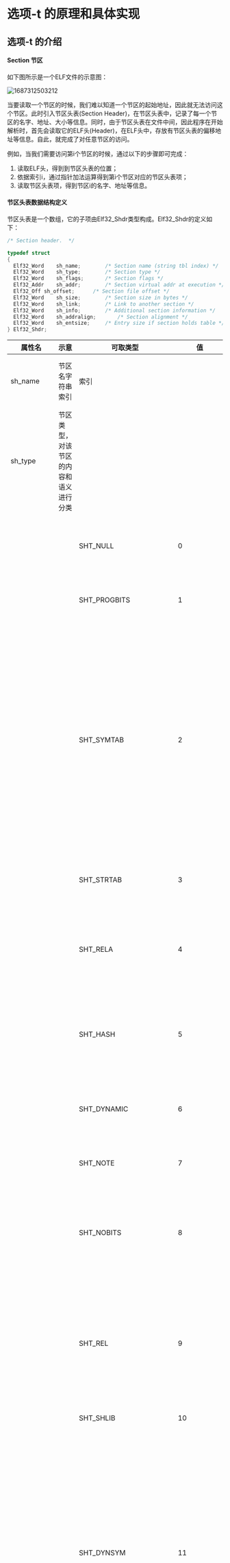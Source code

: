 # 选项-t 的原理和具体实现

## 选项-t 的介绍


#### Section 节区

如下图所示是一个ELF文件的示意图：

![1687312503212](image/t指令的原理与ELF实现/1687312503212.png)

当要读取一个节区的时候，我们难以知道一个节区的起始地址，因此就无法访问这个节区。此时引入节区头表(Section Header)，在节区头表中，记录了每一个节区的名字、地址、大小等信息。同时，由于节区头表在文件中间，因此程序在开始解析时，首先会读取它的ELF头(Header)，在ELF头中，存放有节区头表的偏移地址等信息。自此，就完成了对任意节区的访问。

例如，当我们需要访问第i个节区的时候，通过以下的步骤即可完成：

1. 读取ELF头，得到到节区头表的位置；
2. 依据索引i，通过指针加法运算得到第i个节区对应的节区头表项；
3. 读取节区头表项，得到节区i的名字、地址等信息。

#### 节区头表数据结构定义

节区头表是一个数组，它的子项由Elf32_Shdr类型构成。Elf32_Shdr的定义如下：

```c
/* Section header.  */

typedef struct
{
  Elf32_Word	sh_name;		/* Section name (string tbl index) */
  Elf32_Word	sh_type;		/* Section type */
  Elf32_Word	sh_flags;		/* Section flags */
  Elf32_Addr	sh_addr;		/* Section virtual addr at execution */
  Elf32_Off	sh_offset;		/* Section file offset */
  Elf32_Word	sh_size;		/* Section size in bytes */
  Elf32_Word	sh_link;		/* Link to another section */
  Elf32_Word	sh_info;		/* Additional section information */
  Elf32_Word	sh_addralign;		/* Section alignment */
  Elf32_Word	sh_entsize;		/* Entry size if section holds table */
} Elf32_Shdr;
```

| 属性名       | 示意                                                                                       | 可取类型             | 值                                      | 含义                                                                                                                                                                                                                                                                                                                                                                                                                                                                                                                                                                                                                                |
| ------------ | ------------------------------------------------------------------------------------------ | -------------------- | --------------------------------------- | ----------------------------------------------------------------------------------------------------------------------------------------------------------------------------------------------------------------------------------------------------------------------------------------------------------------------------------------------------------------------------------------------------------------------------------------------------------------------------------------------------------------------------------------------------------------------------------------------------------------------------------- |
| sh_name      | 节区名字符串索引                                                                           | 索引                 |                                         | 在shstrtab表中依据提供的索引，找到对应的字符串作为节区名                                                                                                                                                                                                                                                                                                                                                                                                                                                                                                                                                                            |
| sh_type      | 节区类型，对该节区的内容和语义进行分类                                                     |                      |                                         |                                                                                                                                                                                                                                                                                                                                                                                                                                                                                                                                                                                                                                     |
|              |                                                                                            | SHT_NULL             | 0                                       | 该值将节标题标记为不活动；它没有关联的部分。节标题的其他成员具有未定义的值。                                                                                                                                                                                                                                                                                                                                                                                                                                                                                                                                                        |
|              |                                                                                            | SHT_PROGBITS         | 1                                       | 该部分包含由程序定义的信息，其格式和含义完全由程序确定。                                                                                                                                                                                                                                                                                                                                                                                                                                                                                                                                                                            |
|              |                                                                                            | SHT_SYMTAB           | 2                                       | 这些部分包含一个符号表。目前，目标文件可能只有每种类型的一个部分，但将来可能会放宽此限制。通常，SHT_SYMTAB 为链接编辑提供符号，但它也可用于动态链接。作为一个完整的符号表，它可能包含许多动态链接不需要的符号。因此，目标文件还可以包含一个SHT_DYNSYM 节，其中包含一组最小的动态链接符号，以节省空间。                                                                                                                                                                                                                                                                                                                              |
|              |                                                                                            | SHT_STRTAB           | 3                                       | 该部分包含一个字符串表。目标文件可能有多个字符串表部分。                                                                                                                                                                                                                                                                                                                                                                                                                                                                                                                                                                            |
|              |                                                                                            | SHT_RELA             | 4                                       | 该部分包含带有显式加数的重定位条目，例如 Elf32_Rela32 位目标文件类的类型或Elf64_Rela64 位目标文件类的类型。                                                                                                                                                                                                                                                                                                                                                                                                                                                                                                                         |
|              |                                                                                            | SHT_HASH             | 5                                       | 该部分包含一个符号哈希表。目前，一个目标文件可能只有一个哈希表，但未来可能会放宽这一限制。                                                                                                                                                                                                                                                                                                                                                                                                                                                                                                                                          |
|              |                                                                                            | SHT_DYNAMIC          | 6                                       | 该部分包含动态链接的信息。目前，一个目标文件可能只有一个动态部分，但将来可能会放宽这一限制。                                                                                                                                                                                                                                                                                                                                                                                                                                                                                                                                        |
|              |                                                                                            | SHT_NOTE             | 7                                       | 该部分包含以某种方式标记文件的信息。                                                                                                                                                                                                                                                                                                                                                                                                                                                                                                                                                                                                |
|              |                                                                                            | SHT_NOBITS           | 8                                       | 这种类型的部分在文件中不占用空间，但在其他方面类似于 `SHT_PROGBITS`. 尽管此部分不包含任何字节，但该 `sh_offset` 成员包含概念文件偏移量。                                                                                                                                                                                                                                                                                                                                                                                                                                                                                      |
|              |                                                                                            | SHT_REL              | 9                                       | 该部分包含没有显式加数的重定位条目，例如 `Elf32_Rel`32 位目标文件类的类型或 `Elf64_Rel`64 位目标文件类的类型。目标文件可能有多个重定位节。                                                                                                                                                                                                                                                                                                                                                                                                                                                                                      |
|              |                                                                                            | SHT_SHLIB            | 10                                      | 此部分类型是保留的，但具有未指定的语义。                                                                                                                                                                                                                                                                                                                                                                                                                                                                                                                                                                                            |
|              |                                                                                            | SHT_DYNSYM           | 11                                      | 这些部分包含一个符号表。目前，目标文件可能只有每种类型的一个部分，但将来可能会放宽此限制。通常，SHT_SYMTAB 为链接编辑提供符号，但它也可用于动态链接。作为一个完整的符号表，它可能包含许多动态链接不需要的符号。因此，目标文件还可以包含一个SHT_DYNSYM 节，其中包含一组最小的动态链接符号，以节省空间。                                                                                                                                                                                                                                                                                                                              |
|              |                                                                                            | SHT_INIT_ARRAY       | 14                                      | 本节包含一个指向初始化函数的指针数组。数组中的每个指针都被视为具有 void 返回值的无参数过程。                                                                                                                                                                                                                                                                                                                                                                                                                                                                                                                                        |
|              |                                                                                            | SHT_FINI_ARRAY       | 15                                      | 本节包含指向终止函数的指针数组。数组中的每个指针都被视为具有 void 返回值的无参数过程。                                                                                                                                                                                                                                                                                                                                                                                                                                                                                                                                              |
|              |                                                                                            | SHT_PREINIT_ARRAY    | 16                                      | 本节包含一个指向函数的指针数组，这些函数在所有其他初始化函数之前被调用。数组中的每个指针都被视为具有 void 返回的无参数过程。                                                                                                                                                                                                                                                                                                                                                                                                                                                                                                        |
|              |                                                                                            | SHT_GROUP            | 17                                      | 该部分定义了一个部分组。节组是一组相关的节，链接器必须对其进行特殊处理。type 的部分SHT_GROUP只能出现在可重定位目标文件中（ELF 头e_type 成员设置为 的目标文件ET_REL）。组节的节头表条目必须出现在节头表中，位于作为组成员的任何节的条目之前。                                                                                                                                                                                                                                                                                                                                                                                        |
|              |                                                                                            | SHT_SYMTAB_SHNDX     | 18                                      | 该节与 type 节相关联SHT_SYMTAB ，如果该符号表引用的任何节头索引包含转义值，则该节是必需的SHN_XINDEX。该部分是一个值数组Elf32_Word。每个值与一个符号表条目一一对应，并以与这些条目相同的顺序出现。这些值表示定义符号表条目所依据的节头索引。只有相应的符号表条目的st_shndx字段包含转义值，SHN_XINDEX 匹配才会Elf32_Word保留实际的节头索引；否则，条目必须是SHN_UNDEF( 0)。                                                                                                                                                                                                                                                           |
|              |                                                                                            | SHT_LOOS             | 0x60000000                              | 此包含范围内的值保留用于特定于操作系统的语义。                                                                                                                                                                                                                                                                                                                                                                                                                                                                                                                                                                                      |
|              |                                                                                            | SHT_HIOS             | 0x6fffffff                              | 此包含范围内的值保留用于特定于操作系统的语义。                                                                                                                                                                                                                                                                                                                                                                                                                                                                                                                                                                                      |
|              |                                                                                            | SHT_LOPROC           | 0x70000000                              | 此包含范围内的值保留用于特定于处理器的语义。                                                                                                                                                                                                                                                                                                                                                                                                                                                                                                                                                                                        |
|              |                                                                                            | SHT_HIPROC           | 0x7fffffff                              | 此包含范围内的值保留用于特定于处理器的语义。                                                                                                                                                                                                                                                                                                                                                                                                                                                                                                                                                                                        |
|              |                                                                                            | SHT_LOUSER           | 0x80000000                              | 该值指定为应用程序保留的索引范围的下限。                                                                                                                                                                                                                                                                                                                                                                                                                                                                                                                                                                                            |
|              |                                                                                            | SHT_HIUSER           | 0xffffffff                              | 该值指定为应用程序保留的索引范围的上限。应用程序可以使用 SHT_LOUSER和 之间的节类型，而不会与当前或将来系统定义的节类型冲突。SHT_HIUSER                                                                                                                                                                                                                                                                                                                                                                                                                                                                                              |
| sh_flags     | 节区标志位                                                                                 |                      |                                         |                                                                                                                                                                                                                                                                                                                                                                                                                                                                                                                                                                                                                                     |
|              |                                                                                            | SHF_WRITE            | 0x1                                     | 该部分包含在流程执行期间应可写的数据。                                                                                                                                                                                                                                                                                                                                                                                                                                                                                                                                                                                              |
|              |                                                                                            | SHF_ALLOC            | 0x2                                     | 该部分在进程执行期间占用内存。一些控制部分不驻留在目标文件的内存映像中；对于这些部分，此属性已关闭。                                                                                                                                                                                                                                                                                                                                                                                                                                                                                                                                |
|              |                                                                                            | SHF_EXECINSTR        | 0x4                                     | 该部分包含可执行机器指令。                                                                                                                                                                                                                                                                                                                                                                                                                                                                                                                                                                                                          |
|              |                                                                                            | SHF_MERGE            | 0x10                                    | 可以合并部分中的数据以消除重复。除非SHF_STRINGS也设置了标志，否则该部分中的数据元素具有统一的大小。每个元素的大小在节标题的sh_entsize字段中指定。如果SHF_STRINGS还设置了该标志，则数据元素由以 null 结尾的字符串组成。每个字符的大小在节标题的sh_entsize字段中指定。 该部分中的每个元素都与部分中具有相同名称、类型和标志的其他元素进行比较。可以合并在程序运行时具有相同值的元素。引用此类部分元素的重定位必须解析为引用值的合并位置。请注意，必须分析任何可重定位值（包括会导致运行时重定位的值）以确定运行时值是否实际上相同。符合 ABI 的目标文件可能不依赖于被合并的特定元素，并且符合 ABI 的链接编辑器可以选择不合并特定元素。 |
|              |                                                                                            | SHF_STRIGNS          | 0x20                                    | 该部分中的数据元素由以 null 结尾的字符串组成。每个字符的大小在节标题的sh_entsize字段中指定。                                                                                                                                                                                                                                                                                                                                                                                                                                                                                                                                        |
|              |                                                                                            | SHF_INFO_LINK        | 0x40                                    | 该节头字段sh_info保存节头表索引。                                                                                                                                                                                                                                                                                                                                                                                                                                                                                                                                                                                                   |
|              |                                                                                            | SHF_LINK_ORDER       | 0x80                                    | 此标志为链接编辑器添加了特殊的排序要求。sh_link如果此部分标题的字段引用另一个部分（链接到的部分），则适用这些要求 。如果此部分与输出文件中的其他部分组合，则它必须以相对于这些部分的相同相对顺序出现，因为链接到部分相对于链接到部分组合的部分出现。此标志的典型用途是构建一个按地址顺序引用文本或数据部分的表。                                                                                                                                                                                                                                                                                                                    |
|              |                                                                                            | SHF_OS_NONCONFORMING | 0x100                                   | 此部分需要特定于操作系统的特殊处理（超出标准链接规则）以避免不正确的行为。如果此部分有一个sh_type值或包含sh_flags这些字段在操作系统特定范围内的位，并且处理此部分的链接编辑器无法识别这些值，则链接编辑器应该拒绝包含此部分的目标文件并出错。                                                                                                                                                                                                                                                                                                                                                                                       |
|              |                                                                                            | SHF_GROUP            | 0x200                                   | 此分区是分区组的成员（也许是唯一的一个）。该部分必须由 类型的部分引用SHT_GROUP。 只能为可重定位对象（ELF 标头成员设置为SHF_GROUP的对象）中包含的部分设置该标志。                                                                                                                                                                                                                                                                                                                                                                                                                                                                    |
|              |                                                                                            | SHF_TLS              | 0x400                                   | 该部分包含Thread-Local Storage，这意味着每个单独的执行流都有其自己不同的此数据实例。实现不需要支持这个标志。                                                                                                                                                                                                                                                                                                                                                                                                                                                                                                                        |
|              |                                                                                            | SHF_MASKOS           | 0x0ff00000                              | 此掩码中包含的所有位都保留用于特定于操作系统的语义。                                                                                                                                                                                                                                                                                                                                                                                                                                                                                                                                                                                |
|              |                                                                                            | SHF_MASKPROC         | 0xf0000000                              | 此掩码中包含的所有位都保留用于特定于处理器的语义。如果指定了含义，处理器补充说明它们。                                                                                                                                                                                                                                                                                                                                                                                                                                                                                                                                              |
| sh_addr      | 如果该部分将出现在进程的内存映像中，则此成员给出该部分的第一个字节应驻留的地址             | 虚拟地址             | 默认为0x0                               |                                                                                                                                                                                                                                                                                                                                                                                                                                                                                                                                                                                                                                     |
| sh_offset    | 该成员的值给出了从文件开头到节中第一个字节的字节偏移                                       | 偏移量               |                                         |                                                                                                                                                                                                                                                                                                                                                                                                                                                                                                                                                                                                                                     |
| sh_size      | 节的大小                                                                                   |                      |                                         |                                                                                                                                                                                                                                                                                                                                                                                                                                                                                                                                                                                                                                     |
| sh_link      | 该成员持有节头表索引链接，其解释取决于节类型。                                             | 见后面               |                                         |                                                                                                                                                                                                                                                                                                                                                                                                                                                                                                                                                                                                                                     |
| sh_info      | 该成员包含额外信息，其解释取决于部分类型。                                                 | 见后面               |                                         |                                                                                                                                                                                                                                                                                                                                                                                                                                                                                                                                                                                                                                     |
| sh_addralign | 某些部分具有地址对齐约束。例如，如果一个节包含一个双字，系统必须确保整个节的双字对齐。     |                      | 取模的值必须等于0                       | 目前，只允许 0 和 2 的正整数幂。值 0 和 1 表示该部分没有对齐约束。                                                                                                                                                                                                                                                                                                                                                                                                                                                                                                                                                                  |
| sh_entsize   | 某些部分包含固定大小条目的表，例如符号表。对于这样的部分，该成员给出了每个条目的字节大小。 |                      | 如果该部分不包含固定大小条目的表，则为0 |                                                                                                                                                                                                                                                                                                                                                                                                                                                                                                                                                                                                                                     |

其中sh_link和sh_info的具体释义取决于sh_type的类型。如下表所示：

| sh_type                 | sh_link                            | sh_info                                                            |
| ----------------------- | ---------------------------------- | ------------------------------------------------------------------ |
| SHT_DYNAMIC             | 节中条目使用的字符串表的节头索引。 | 0                                                                  |
| SHT_HASH                | 哈希表适用的符号表的节头索引。     | 0                                                                  |
| SHT_REL & SHT_RELA      | 关联符号表的节头索引。             | 重定位应用的部分的部分标题索引。                                   |
| SHT_SYMTAB & SHT_DYNSYM | 关联字符串表的节标题索引。         | 比最后一个局部符号（绑定）的符号表索引大一STB_LOCAL。              |
| SHT_GROUP               | 关联符号表的节头索引。             | 关联符号表中条目的符号表索引。指定符号表条目的名称为节组提供签名。 |
| SHT_SYMTAB_SHNDX        | 关联符号表节的节头索引。           | 0                                                                  |

#### ELF头表中与节区头表相关成员

在ELF头表中，指明了节区头表的相关信息，如下表所示：

| ELF头表成员 | 含义                       |
| ----------- | -------------------------- |
| e_shoff     | 文件从头到节区头表的偏移量 |
| e_shnum     | 节区头表包含多少的条目     |
| e_shentsize | 每个条目的字节大小         |
| e_shstrndx  | 节区名表在节区头表中的位置 |

## 选项-t 的作用

```
readelf -t
        --section-details
```

显示节区的详细信息，与-S是一样的效果。~~但是-S的排版好看一些。~~

## 选项-t 显示的信息解释

```shell

dp@ubuntu:~/Desktop/elf/7.9/testg$ ./main testg-template.o -t
  There are 23 section headers, starting at offset 0x748:

Section Headers:
  [Nr] Name
      Type            Addr     Off    Size   ES Flg Lk Inf Al
      Flags
  [ 0]            
NULL             00000000 000000 000000 00     0   0   0
      [0]
  [ 1] .group     
GROUP            00000000 000034 00000c 04    20  24   4
      [0]
  [ 2] .group     
GROUP            00000000 000040 000008 04    20  27   4
      [0]
  [ 3] .group     
GROUP            00000000 000048 000008 04    20  22   4
      [0]
  [ 4] .text      
PROGBITS         00000000 000050 0000dc 00 06  0   0   1
      [6]
  [ 5] .rel.text  
REL              00000000 0005a8 000078 08 40 20   4   4
      [40]
  [ 6] .data      
PROGBITS         00000000 00012c 000000 00 03  0   0   1
      [3]
  [ 7] .bss       
NOBITS           00000000 00012c 000001 00 03  0   0   1
      [3]
  [ 8] .rodata    
PROGBITS         00000000 00012c 000001 00 02  0   0   1
      [2]
  [ 9] .text._Z3addIiET_S0_ 
PROGBITS         00000000 00012d 00001b 00 206  0   0   1
      [206]
  [10] .rel.text._Z3addIiET 
REL              00000000 000620 000010 08 240 20   9   4
      [240]
  [11] .init_array  
INIT_ARRAY       00000000 000148 000004 04 03  0   0   4
      [3]
  [12] .rel.init_array  
REL              00000000 000630 000008 08 40 20  11   4
      [40]
  [13] .text.__x86.get_pc_t 
PROGBITS         00000000 00014c 000004 00 206  0   0   1
      [206]
  [14] .text.__x86.get_pc_t 
PROGBITS         00000000 000150 000004 00 206  0   0   1
      [206]
  [15] .comment   
PROGBITS         00000000 000154 00002c 01 30  0   0   1
      [30]
  [16] .note.GNU-stack  
PROGBITS         00000000 000180 000000 00     0   0   1
      [0]
  [17] .note.gnu.property 
NOTE             00000000 000180 00001c 00 02  0   0   4
      [2]
  [18] .eh_frame  
PROGBITS         00000000 00019c 0000d8 00 02  0   0   4
      [2]
  [19] .rel.eh_frame  
REL              00000000 000638 000030 08 40 20  18   4
      [40]
  [20] .symtab    
SYMTAB           00000000 000274 000200 10    21  21   4
      [0]
  [21] .strtab    
STRTAB           00000000 000474 000134 00     0   0   1
      [0]
  [22] .shstrtab  
STRTAB           00000000 000668 0000dd 00     0   0   1
      [0]
```

列名的含义如下：

| 列名 | 含义                                 | 变量                 | 大小       |
| ---- | ------------------------------------ | -------------------- | ---------- |
| Name | 节区名                               | 特殊，从shstrtab读取 | max20B     |
| Type | 节区类型                             | sh_type              | Elf32_Word |
| Addr | 节区在被执行时的虚拟地址             | sh_addr              | Elf32_Addr |
| Off  | 节区在文件中的偏移地址               | sh_offset            | Elf32_Off  |
| Size | 节区的大小                           | sh_size              | Elf32_Word |
| ES   | (如果节区含有表)节区每一个条目的大小 | sh_entsize           | Elf32_Word |
| Flg  | 节区标志位                           | sh_flags             | Elf32_Word |
| Lk   | 包含的条目的符号表节区的节头索引     | sh_link              | Elf32_Word |
| Inf  | 包含的条目的符号表索引               | sh_info              | Elf32_Word |
| Al   | 节区对齐                             | sh_addralign         | Elf32_Word |

接下来，我们来进行详细分析：

1. 对于开头的一段话 `There are 23 section headers, starting at offset 0x748:`表明了节区头表有23个节区头项，且节区头表起始于0x748位置。使用原生工具readelf -h进行验证，可以得到ELF头数据如下：

   ```shell
   dp@ubuntu:~/Desktop/elf/7.9/testg$ readelf -h ./testg-template.o
   ELF Header:
   Magic:   7f 45 4c 46 01 01 01 00 00 00 00 00 00 00 00 00
   Class:                             ELF32
   Data:                              2's complement, little endian
   Version:                           1 (current)
   OS/ABI:                            UNIX - System V
   ABI Version:                       0
   Type:                              REL (Relocatable file)
   Machine:                           Intel 80386
   Version:                           0x1
   Entry point address:               0x0
   Start of program headers:          0 (bytes into file)
   Start of section headers:          1864 (bytes into file)
   Flags:                             0x0
   Size of this header:               52 (bytes)
   Size of program headers:           0 (bytes)
   Number of program headers:         0
   Size of section headers:           40 (bytes)
   Number of section headers:         23
   Section header string table index: 22
   ```

   验证发现，节区头部表的位置在文件第1864字节处开始，转换为16进制，得到偏移地址为0x748，这与我们的工具是一致的。另外，ELF头表中表明了节区头表共有23项，这也与我们的输出是一致的。
2. Name：表明节区名，例如.text、.group都是节区名。节区名是通过sh_name属性的索引查shstrtab表得到的字符串。通过节区的sh_name属性得到节区名字在shstrtab表中的索引，然后加上shstrtab表的偏移地址，得到最终名字字符串的起始地址，直接读取20字字符，因为里面存的每一个字符串都是以'\\0'结尾的，因此直接读取输出即可。
3. Addr：全0且无意义，因为我们查看的是目标文件，还会对这些地址进行重定位的。
4. Off：.symtab符号表节区在文件中的偏移地址为0x000274，表示从这个位置开始是本节区的数据。
5. Size：.symtab符号表节区的大小为0x000200即512个字节。
6. ES：由于.symtab符号表节区是一个数组，每一项表示一个符号。标识数组中每个条目的大小为0x10字节(16字节)，即该节区含有512B/16B=32个条目。使用原生readelf工具进行验证，如下图所示：

```shell
dp@ubuntu:~/Desktop/elf/7.9/testg$ readelf -s testg-template.o

Symbol table '.symtab' contains 32 entries:
   Num:    Value  Size Type    Bind   Vis      Ndx Name
     0: 00000000     0 NOTYPE  LOCAL  DEFAULT  UND 
     1: 00000000     0 FILE    LOCAL  DEFAULT  ABS testg-template.cpp
     2: 00000000     0 SECTION LOCAL  DEFAULT    4 
     3: 00000000     0 SECTION LOCAL  DEFAULT    6 
     4: 00000000     0 SECTION LOCAL  DEFAULT    7 
     5: 00000000     0 SECTION LOCAL  DEFAULT    8 
     6: 00000000     1 OBJECT  LOCAL  DEFAULT    8 _ZStL19piecewise_construc
     7: 00000000     1 OBJECT  LOCAL  DEFAULT    7 _ZStL8__ioinit
     8: 00000000     0 SECTION LOCAL  DEFAULT    9 
     9: 00000057    93 FUNC    LOCAL  DEFAULT    4 _Z41__static_initializati
    10: 000000b4    40 FUNC    LOCAL  DEFAULT    4 _GLOBAL__sub_I_main
    11: 00000000     0 SECTION LOCAL  DEFAULT   11 
    12: 00000000     0 SECTION LOCAL  DEFAULT   13 
    13: 00000000     0 SECTION LOCAL  DEFAULT   14 
    14: 00000000     0 SECTION LOCAL  DEFAULT   16 
    15: 00000000     0 SECTION LOCAL  DEFAULT   17 
    16: 00000000     0 SECTION LOCAL  DEFAULT   18 
    17: 00000000     0 SECTION LOCAL  DEFAULT   15 
    18: 00000000     0 SECTION LOCAL  DEFAULT    1 
    19: 00000000     0 SECTION LOCAL  DEFAULT    2 
    20: 00000000     0 SECTION LOCAL  DEFAULT    3 
    21: 00000000    87 FUNC    GLOBAL DEFAULT    4 main
    22: 00000000     0 FUNC    GLOBAL HIDDEN    14 __x86.get_pc_thunk.bx
    23: 00000000     0 NOTYPE  GLOBAL DEFAULT  UND _GLOBAL_OFFSET_TABLE_
    24: 00000000    27 FUNC    WEAK   DEFAULT    9 _Z3addIiET_S0_S0_
    25: 00000000     0 NOTYPE  GLOBAL DEFAULT  UND _ZSt4cout
    26: 00000000     0 NOTYPE  GLOBAL DEFAULT  UND _ZNSolsEi
    27: 00000000     0 FUNC    GLOBAL HIDDEN    13 __x86.get_pc_thunk.ax
    28: 00000000     0 NOTYPE  GLOBAL DEFAULT  UND _ZNSt8ios_base4InitC1Ev
    29: 00000000     0 NOTYPE  GLOBAL HIDDEN   UND __dso_handle
    30: 00000000     0 NOTYPE  GLOBAL DEFAULT  UND _ZNSt8ios_base4InitD1Ev
    31: 00000000     0 NOTYPE  GLOBAL DEFAULT  UND __cxa_atexit
```

恰好有32个符号，这与我们的工具是一致的。

* Flg：标志位空。
* Lk：由于我们的节区.symtab的类型为SHT_SYMTAB，所以sh_link表示的是关联字符串表的节区索引。在字符串表中的索引为21。使用原生readelf工具进行验证，如下图节区表所示：

  ```shell
  dp@ubuntu:~/Desktop/elf/7.9/testg$ readelf -S testg-template.o
  There are 23 section headers, starting at offset 0x748:

  Section Headers:
    [Nr] Name              Type            Addr     Off    Size   ES Flg Lk Inf Al
    [ 0]                   NULL            00000000 000000 000000 00      0   0  0
    [ 1] .group            GROUP           00000000 000034 00000c 04     20  24  4
    [ 2] .group            GROUP           00000000 000040 000008 04     20  27  4
    [ 3] .group            GROUP           00000000 000048 000008 04     20  22  4
    [ 4] .text             PROGBITS        00000000 000050 0000dc 00  AX  0   0  1
    [ 5] .rel.text         REL             00000000 0005a8 000078 08   I 20   4  4
    [ 6] .data             PROGBITS        00000000 00012c 000000 00  WA  0   0  1
    [ 7] .bss              NOBITS          00000000 00012c 000001 00  WA  0   0  1
    [ 8] .rodata           PROGBITS        00000000 00012c 000001 00   A  0   0  1
    [ 9] .text._Z3addIiET_ PROGBITS        00000000 00012d 00001b 00 AXG  0   0  1
    [10] .rel.text._Z3addI REL             00000000 000620 000010 08  IG 20   9  4
    [11] .init_array       INIT_ARRAY      00000000 000148 000004 04  WA  0   0  4
    [12] .rel.init_array   REL             00000000 000630 000008 08   I 20  11  4
    [13] .text.__x86.get_p PROGBITS        00000000 00014c 000004 00 AXG  0   0  1
    [14] .text.__x86.get_p PROGBITS        00000000 000150 000004 00 AXG  0   0  1
    [15] .comment          PROGBITS        00000000 000154 00002c 01  MS  0   0  1
    [16] .note.GNU-stack   PROGBITS        00000000 000180 000000 00      0   0  1
    [17] .note.gnu.propert NOTE            00000000 000180 00001c 00   A  0   0  4
    [18] .eh_frame         PROGBITS        00000000 00019c 0000d8 00   A  0   0  4
    [19] .rel.eh_frame     REL             00000000 000638 000030 08   I 20  18  4
    [20] .symtab           SYMTAB          00000000 000274 000200 10     21  21  4
    [21] .strtab           STRTAB          00000000 000474 000134 00      0   0  1
    [22] .shstrtab         STRTAB          00000000 000668 0000dd 00      0   0  1
  Key to Flags:
    W (write), A (alloc), X (execute), M (merge), S (strings), I (info),
    L (link order), O (extra OS processing required), G (group), T (TLS),
    C (compressed), x (unknown), o (OS specific), E (exclude),
    p (processor specific)

  ```

  索引为21的节区正好是字符串表strtab所在的节区，用于给symtab提供符号名。
* Inf：由于我们的节区.symtab的类型为SHT_SYMTAB，所以sh_info表示的是比最后一个局部符号的索引大1。标识元素的符号表索引为21。使用原生readelf工具打印其符号表，如下图所示：

  ```shell
  dp@ubuntu:~/Desktop/elf/7.9/testg$ readelf -s testg-template.o

  Symbol table '.symtab' contains 32 entries:
     Num:    Value  Size Type    Bind   Vis      Ndx Name
       0: 00000000     0 NOTYPE  LOCAL  DEFAULT  UND 
       1: 00000000     0 FILE    LOCAL  DEFAULT  ABS testg-template.cpp
       2: 00000000     0 SECTION LOCAL  DEFAULT    4 
       3: 00000000     0 SECTION LOCAL  DEFAULT    6 
       4: 00000000     0 SECTION LOCAL  DEFAULT    7 
       5: 00000000     0 SECTION LOCAL  DEFAULT    8 
       6: 00000000     1 OBJECT  LOCAL  DEFAULT    8 _ZStL19piecewise_construc
       7: 00000000     1 OBJECT  LOCAL  DEFAULT    7 _ZStL8__ioinit
       8: 00000000     0 SECTION LOCAL  DEFAULT    9 
       9: 00000057    93 FUNC    LOCAL  DEFAULT    4 _Z41__static_initializati
      10: 000000b4    40 FUNC    LOCAL  DEFAULT    4 _GLOBAL__sub_I_main
      11: 00000000     0 SECTION LOCAL  DEFAULT   11 
      12: 00000000     0 SECTION LOCAL  DEFAULT   13 
      13: 00000000     0 SECTION LOCAL  DEFAULT   14 
      14: 00000000     0 SECTION LOCAL  DEFAULT   16 
      15: 00000000     0 SECTION LOCAL  DEFAULT   17 
      16: 00000000     0 SECTION LOCAL  DEFAULT   18 
      17: 00000000     0 SECTION LOCAL  DEFAULT   15 
      18: 00000000     0 SECTION LOCAL  DEFAULT    1 
      19: 00000000     0 SECTION LOCAL  DEFAULT    2 
      20: 00000000     0 SECTION LOCAL  DEFAULT    3 
      21: 00000000    87 FUNC    GLOBAL DEFAULT    4 main
      22: 00000000     0 FUNC    GLOBAL HIDDEN    14 __x86.get_pc_thunk.bx
      23: 00000000     0 NOTYPE  GLOBAL DEFAULT  UND _GLOBAL_OFFSET_TABLE_
      24: 00000000    27 FUNC    WEAK   DEFAULT    9 _Z3addIiET_S0_S0_
      25: 00000000     0 NOTYPE  GLOBAL DEFAULT  UND _ZSt4cout
      26: 00000000     0 NOTYPE  GLOBAL DEFAULT  UND _ZNSolsEi
      27: 00000000     0 FUNC    GLOBAL HIDDEN    13 __x86.get_pc_thunk.ax
      28: 00000000     0 NOTYPE  GLOBAL DEFAULT  UND _ZNSt8ios_base4InitC1Ev
      29: 00000000     0 NOTYPE  GLOBAL HIDDEN   UND __dso_handle
      30: 00000000     0 NOTYPE  GLOBAL DEFAULT  UND _ZNSt8ios_base4InitD1Ev
      31: 00000000     0 NOTYPE  GLOBAL DEFAULT  UND __cxa_atexit
  ```

  得到符号表对应的符号为main，正好为最后一个局部符号（LOCAL）加1的符号。
* Al：节区对齐4B，因为本节区是一个表，所以项的大小是固定的，需要进行对齐。

## 代码实现

### 算法思路


### 流程图


### 测试

### 代码详细解释

get_32bit_section_headers

get_data

cmalloc

BYTE_GET

byte_get_little_endian


process_section_headers
